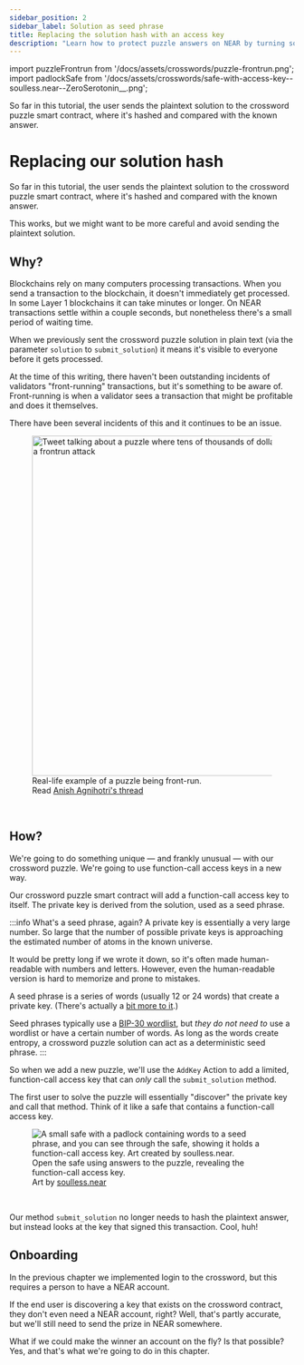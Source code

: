 ```yaml
---
sidebar_position: 2
sidebar_label: Solution as seed phrase
title: Replacing the solution hash with an access key
description: "Learn how to protect puzzle answers on NEAR by turning solutions into access keys instead of sending them in plaintext."
---
```


import puzzleFrontrun from '/docs/assets/crosswords/puzzle-frontrun.png';
import padlockSafe from '/docs/assets/crosswords/safe-with-access-key--soulless.near--ZeroSerotonin__.png';

So far in this tutorial, the user sends the plaintext solution to the crossword puzzle smart contract, where it's hashed and compared with the known answer.

# Replacing our solution hash

So far in this tutorial, the user sends the plaintext solution to the crossword puzzle smart contract, where it's hashed and compared with the known answer.

This works, but we might want to be more careful and avoid sending the plaintext solution.

## Why?

Blockchains rely on many computers processing transactions. When you send a transaction to the blockchain, it doesn't immediately get processed. In some Layer 1 blockchains it can take minutes or longer. On NEAR transactions settle within a couple seconds, but nonetheless there's a small period of waiting time.

When we previously sent the crossword puzzle solution in plain text (via the parameter `solution` to `submit_solution`) it means it's visible to everyone before it gets processed.

At the time of this writing, there haven't been outstanding incidents of validators "front-running" transactions, but it's something to be aware of. Front-running is when a validator sees a transaction that might be profitable and does it themselves.

There have been several incidents of this and it continues to be an issue.

<figure>
    <img src={puzzleFrontrun} alt="Tweet talking about a puzzle where tens of thousands of dollars were taken because of a frontrun attack" width="600"/>
    <figcaption>Real-life example of a puzzle being front-run.<br/>Read <a href="https://twitter.com/_anishagnihotri/status/1444113372715356162" target="_blank" rel="noopener noreferrer">Anish Agnihotri's thread</a></figcaption>
</figure>
<br/>

## How?

We're going to do something unique — and frankly unusual — with our crossword puzzle. We're going to use function-call access keys in a new way.

Our crossword puzzle smart contract will add a function-call access key to itself. The private key is derived from the solution, used as a seed phrase.

:::info What's a seed phrase, again?
A private key is essentially a very large number. So large that the number of possible private keys is approaching the estimated number of atoms in the known universe.

It would be pretty long if we wrote it down, so it's often made human-readable with numbers and letters. However, even the human-readable version is hard to memorize and prone to mistakes.

A seed phrase is a series of words (usually 12 or 24 words) that create a private key. (There's actually a [bit more to it](https://learnmeabitcoin.com/technical/mnemonic).)

Seed phrases typically use a [BIP-30 wordlist](https://github.com/bitcoin/bips/blob/master/bip-0039/bip-0039-wordlists.md), but *they do not need to* use a wordlist or have a certain number of words. As long as the words create entropy, a crossword puzzle solution can act as a deterministic seed phrase.
:::

So when we add a new puzzle, we'll use the `AddKey` Action to add a limited, function-call access key that can *only* call the `submit_solution` method.

The first user to solve the puzzle will essentially "discover" the private key and call that method. Think of it like a safe that contains a function-call access key.

<figure>
    <img src={padlockSafe} alt="A small safe with a padlock containing words to a seed phrase, and you can see through the safe, showing it holds a function-call access key. Art created by soulless.near."/>
    <figcaption className="full-width">Open the safe using answers to the puzzle, revealing the function-call access key.<br/>Art by <a href="https://twitter.com/ZeroSerotonin__" target="_blank" rel="noopener noreferrer">soulless.near</a></figcaption>
</figure><br/>

Our method `submit_solution` no longer needs to hash the plaintext answer, but instead looks at the key that signed this transaction. Cool, huh!

## Onboarding

In the previous chapter we implemented login to the crossword, but this requires a person to have a NEAR account.

If the end user is discovering a key that exists on the crossword contract, they don't even need a NEAR account, right? Well, that's partly accurate, but we'll still need to send the prize in NEAR somewhere.

What if we could make the winner an account on the fly? Is that possible? Yes, and that's what we're going to do in this chapter.


